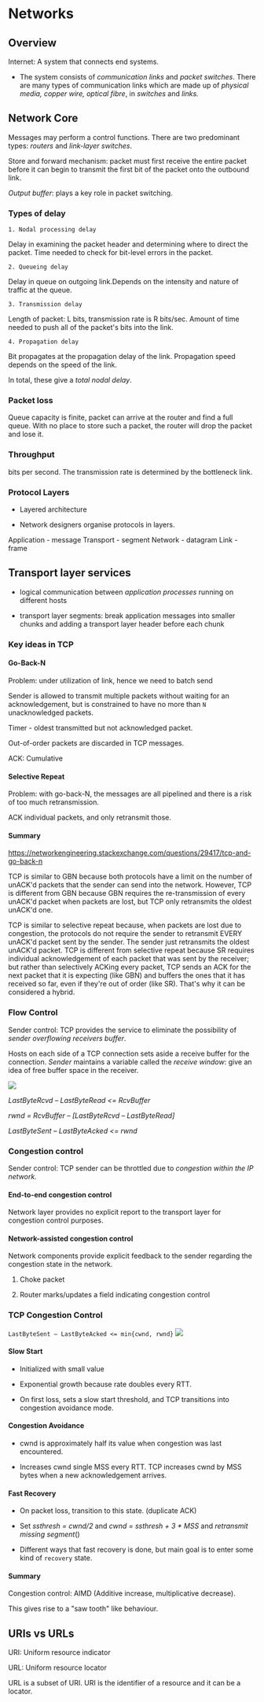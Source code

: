 # Networks

## Overview

Internet: A system that connects end systems.

- The system consists of *communication links* and *packet switches*. There are many types of communication links which are made up of *physical media, copper wire, optical fibre*, in *switches* and *links.*

## Network Core

Messages may perform a control functions. There are two predominant types: *routers* and *link-layer switches*.

Store and forward mechanism: packet must first receive the entire packet before it can begin to transmit the first bit of the packet onto the outbound link.

*Output buffer*: plays a key role in packet switching.

### Types of delay

    1. Nodal processing delay

Delay in examining the packet header and determining where to direct the packet. Time needed to check for bit-level errors in the packet.

    2. Queueing delay

Delay in queue on outgoing link.Depends on the intensity and nature of traffic at the queue.

    3. Transmission delay

Length of packet: L bits, transmission rate is R bits/sec. Amount of time needed to push all of the packet's bits into the link.

    4. Propagation delay

 Bit propagates at the propagation delay of the link. Propagation speed depends on the speed of the link.

In total, these give a *total nodal delay*.


### Packet loss

Queue capacity is finite, packet can arrive at the router and find a full queue. With no place to store such a packet, the router will drop the packet and lose it.

### Throughput

bits per second. The transmission rate is determined by the bottleneck link.

### Protocol Layers

- Layered architecture

- Network designers organise protocols in layers.

Application - message
Transport - segment
Network - datagram
Link - frame


## Transport layer services

- logical communication between *application processes* running on different hosts

- transport layer segments: break application messages into smaller chunks and adding a transport layer header before each chunk


### Key ideas in TCP

#### Go-Back-N

Problem: under utilization of link, hence we need to batch send

Sender is allowed to transmit multiple packets without waiting for an acknowledgement, but is constrained to have no more than `N` unacknowledged packets.

Timer - oldest transmitted but not acknowledged packet.

Out-of-order packets are discarded in TCP messages.

ACK: Cumulative


#### Selective Repeat

Problem: with go-back-N, the messages are all pipelined and there is a risk of too much retransmission.


ACK individual packets, and only retransmit those.


#### Summary

https://networkengineering.stackexchange.com/questions/29417/tcp-and-go-back-n


TCP is similar to GBN because both protocols have a limit on the number of unACK'd packets that the sender can send into the network. However, TCP is different from GBN because GBN requires the re-transmission of every unACK'd packet when packets are lost, but TCP only retransmits the oldest unACK'd one.

TCP is similar to selective repeat because, when packets are lost due to congestion, the protocols do not require the sender to retransmit EVERY unACK'd packet sent by the sender. The sender just retransmits the oldest unACK'd packet. TCP is different from selective repeat because SR requires individual acknowledgement of each packet that was sent by the receiver; but rather than selectively ACKing every packet, TCP sends an ACK for the next packet that it is expecting (like GBN) and buffers the ones that it has received so far, even if they're out of order (like SR). That's why it can be considered a hybrid.

### Flow Control

Sender control: TCP provides the service to eliminate the possibility of *sender overflowing receivers buffer*.

Hosts on each side of a TCP connection sets aside a receive buffer for the connection. *Sender* maintains a variable called the *receive window*: give an idea of free buffer space in the receiver.

![](assets/Networks-65e10f25.png)

*LastByteRcvd – LastByteRead <= RcvBuffer*

*rwnd = RcvBuffer – [LastByteRcvd – LastByteRead]*

*LastByteSent – LastByteAcked <= rwnd*



### Congestion control

Sender control: TCP sender can be throttled due to *congestion within the IP network.*


#### End-to-end congestion control

Network layer provides no explicit report to the transport layer for congestion control purposes.

#### Network-assisted congestion control

Network components provide explicit feedback to the sender regarding the congestion state in the network.

1. Choke packet

2. Router marks/updates a field indicating congestion control


### TCP Congestion Control
`LastByteSent – LastByteAcked <= min{cwnd, rwnd}`
![](assets/Networks-8a0eabf4.png)
#### Slow Start
- Initialized with small value

- Exponential growth because rate doubles every RTT.

- On first loss, sets a slow start threshold, and TCP transitions into congestion avoidance mode.

#### Congestion Avoidance
- cwnd is approximately half its value when congestion was last encountered.

- Increases cwnd single MSS every RTT. TCP increases cwnd by MSS bytes when a new acknowledgement arrives.


#### Fast Recovery

- On packet loss, transition to this state. (duplicate ACK)

- Set *ssthresh = cwnd/2* and *cwnd = ssthresh + 3 * MSS* and *retransmit missing segment*()

- Different ways that fast recovery is done, but main goal is to enter some kind of `recovery` state.

#### Summary

Congestion control: AIMD (Additive increase, multiplicative decrease).

This gives rise to a "saw tooth" like behaviour.

### 

## URIs vs URLs

URI: Uniform resource indicator

URL: Uniform resource locator

URL is a subset of URI. URI is the identifier of a resource and it can be a locator.
